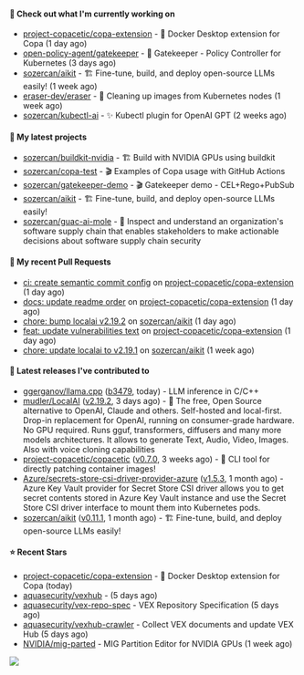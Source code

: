 #### 👷 Check out what I'm currently working on

- [project-copacetic/copa-extension](https://github.com/project-copacetic/copa-extension) - 🐳 Docker Desktop extension for Copa (1 day ago)
- [open-policy-agent/gatekeeper](https://github.com/open-policy-agent/gatekeeper) - 🐊 Gatekeeper - Policy Controller for Kubernetes (3 days ago)
- [sozercan/aikit](https://github.com/sozercan/aikit) - 🏗️ Fine-tune, build, and deploy open-source LLMs easily! (1 week ago)
- [eraser-dev/eraser](https://github.com/eraser-dev/eraser) - 🧹 Cleaning up images from Kubernetes nodes (1 week ago)
- [sozercan/kubectl-ai](https://github.com/sozercan/kubectl-ai) - ✨ Kubectl plugin for OpenAI GPT (2 weeks ago)

#### 🌱 My latest projects

- [sozercan/buildkit-nvidia](https://github.com/sozercan/buildkit-nvidia) - 🏗️ Build with NVIDIA GPUs using buildkit
- [sozercan/copa-test](https://github.com/sozercan/copa-test) - 🎬 Examples of Copa usage with GitHub Actions
- [sozercan/gatekeeper-demo](https://github.com/sozercan/gatekeeper-demo) - 🎬 Gatekeeper demo - CEL&#43;Rego&#43;PubSub
- [sozercan/aikit](https://github.com/sozercan/aikit) - 🏗️ Fine-tune, build, and deploy open-source LLMs easily!
- [sozercan/guac-ai-mole](https://github.com/sozercan/guac-ai-mole) - 🥑 Inspect and understand an organization&#39;s software supply chain that enables stakeholders to make actionable decisions about software supply chain security

#### 🔨 My recent Pull Requests

- [ci: create semantic commit config](https://github.com/project-copacetic/copa-extension/pull/30) on [project-copacetic/copa-extension](https://github.com/project-copacetic/copa-extension) (1 day ago)
- [docs: update readme order](https://github.com/project-copacetic/copa-extension/pull/29) on [project-copacetic/copa-extension](https://github.com/project-copacetic/copa-extension) (1 day ago)
- [chore: bump localai v2.19.2](https://github.com/sozercan/aikit/pull/343) on [sozercan/aikit](https://github.com/sozercan/aikit) (1 day ago)
- [feat: update vulnerabilities text](https://github.com/project-copacetic/copa-extension/pull/27) on [project-copacetic/copa-extension](https://github.com/project-copacetic/copa-extension) (1 day ago)
- [chore: update localai to v2.19.1](https://github.com/sozercan/aikit/pull/340) on [sozercan/aikit](https://github.com/sozercan/aikit) (1 week ago)

#### 🚀 Latest releases I've contributed to

- [ggerganov/llama.cpp](https://github.com/ggerganov/llama.cpp) ([b3479](https://github.com/ggerganov/llama.cpp/releases/tag/b3479), today) - LLM inference in C/C&#43;&#43;
- [mudler/LocalAI](https://github.com/mudler/LocalAI) ([v2.19.2](https://github.com/mudler/LocalAI/releases/tag/v2.19.2), 3 days ago) - :robot: The free, Open Source alternative to OpenAI, Claude and others. Self-hosted and local-first. Drop-in replacement for OpenAI,  running on consumer-grade hardware. No GPU required. Runs gguf, transformers, diffusers and many more models architectures. It allows to generate Text, Audio, Video, Images. Also with voice cloning capabilities
- [project-copacetic/copacetic](https://github.com/project-copacetic/copacetic) ([v0.7.0](https://github.com/project-copacetic/copacetic/releases/tag/v0.7.0), 3 weeks ago) - 🧵 CLI tool for directly patching container images!
- [Azure/secrets-store-csi-driver-provider-azure](https://github.com/Azure/secrets-store-csi-driver-provider-azure) ([v1.5.3](https://github.com/Azure/secrets-store-csi-driver-provider-azure/releases/tag/v1.5.3), 1 month ago) - Azure Key Vault provider for Secret Store CSI driver allows you to get secret contents stored in Azure Key Vault instance and use the Secret Store CSI driver interface to mount them into Kubernetes pods.
- [sozercan/aikit](https://github.com/sozercan/aikit) ([v0.11.1](https://github.com/sozercan/aikit/releases/tag/v0.11.1), 1 month ago) - 🏗️ Fine-tune, build, and deploy open-source LLMs easily!

#### ⭐ Recent Stars

- [project-copacetic/copa-extension](https://github.com/project-copacetic/copa-extension) - 🐳 Docker Desktop extension for Copa (today)
- [aquasecurity/vexhub](https://github.com/aquasecurity/vexhub) -  (5 days ago)
- [aquasecurity/vex-repo-spec](https://github.com/aquasecurity/vex-repo-spec) - VEX Repository Specification (5 days ago)
- [aquasecurity/vexhub-crawler](https://github.com/aquasecurity/vexhub-crawler) - Collect VEX documents and update VEX Hub (5 days ago)
- [NVIDIA/mig-parted](https://github.com/NVIDIA/mig-parted) - MIG Partition Editor for NVIDIA GPUs (1 week ago)

![](https://github-readme-stats.vercel.app/api?username=sozercan&theme=vision-friendly-dark&hide_border=false&include_all_commits=true&count_private=true)

